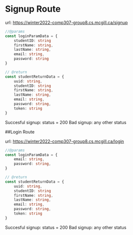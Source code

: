 
<h1>Signup Route</h1>

url:
https://winter2022-comp307-group8.cs.mcgill.ca/signup

```typescript
//@params
const loginParamData = {
    studentID: string
    firstName: string,
    lastName: string,
    email: string,
    password: string
}

// @return
const studentReturnData = {
    uuid: string,
    studentID: string
    firstName: string,
    lastName: string,
    email: string,
    password: string,
    token: string
}
```

Succesful signup: status = 200
Bad signup: any other status

##Login Route

url:
https://winter2022-comp307-group8.cs.mcgill.ca/login

```typescript
//@params
const loginParamData = {
    email: string,
    password: string,
}

// @return
const studentReturnData = {
    uuid: string,
    studentID: string
    firstName: string,
    lastName: string,
    email: string,
    password: string,
    token: string
}
```

Succesful signup: status = 200
Bad signup: any other status